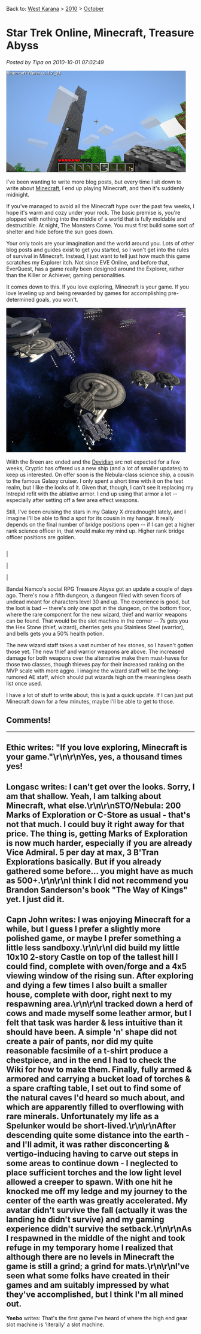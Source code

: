 Back to: [West Karana](/posts/westkarana.md) > [2010](/posts/2010/westkarana.md) > [October](./westkarana.md)
# Star Trek Online, Minecraft, Treasure Abyss

*Posted by Tipa on 2010-10-01 07:02:49*

[![](../../../uploads/2010/10/javaw-2010-09-28-21-56-46-97.jpg "Minecraft")](../../../uploads/2010/10/javaw-2010-09-28-21-56-46-97.jpg)

I've been wanting to write more blog posts, but every time I sit down to write about [Minecraft](http://www.minecraft.net/), I end up playing Minecraft, and then it's suddenly midnight.

If you've managed to avoid all the Minecraft hype over the past few weeks, I hope it's warm and cozy under your rock. The basic premise is, you're plopped with nothing into the middle of a world that is fully moldable and destructible. At night, The Monsters Come. You must first build some sort of shelter and hide before the sun goes down.

Your only tools are your imagination and the world around you. Lots of other blog posts and guides exist to get you started, so I won't get into the rules of survival in Minecraft. Instead, I just want to tell just how much this game scratches my Explorer itch. Not since EVE Online, and before that, EverQuest, has a game really been designed around the Explorer, rather than the Killer or Achiever, gaming personalities. 

It comes down to this. If you love exploring, Minecraft is your game. If you love leveling up and being rewarded by games for accomplishing pre-determined goals, you won't.

[![](../../../uploads/2010/10/GameClient-2010-09-29-21-13-23-54.jpg "Star Trek Online")](../../../uploads/2010/10/GameClient-2010-09-29-21-13-23-54.jpg)

Wiith the Breen arc ended and the [Devidian](http://memory-alpha.org/wiki/Devidian) arc not expected for a few weeks, Cryptic has offered us a new ship (and a lot of smaller updates) to keep us interested. On offer soon is the Nebula-class science ship, a cousin to the famous Galaxy cruiser. I only spent a short time with it on the test realm, but I like the looks of it. Given that, though, I can't see it replacing my Intrepid refit with the ablative armor. I end up using that armor a lot -- especially after setting off a few area effect weapons.

Still, I've been cruising the stars in my Galaxy X dreadnought lately, and I imagine I'll be able to find a spot for its cousin in my hangar. It really depends on the final number of bridge positions open -- if I can get a higher rank science officer in, that would make my mind up. Higher rank bridge officer positions are golden.



|  |  |
| --- | --- |
| 

 | 

 |



Bandai Namco's social RPG Treasure Abyss got an update a couple of days ago. There's now a fifth dungeon, a dungeon filled with seven floors of undead meant for characters level 30 and up. The experience is good, but the loot is bad -- there's only one spot in the dungeon, on the bottom floor, where the rare component for the new wizard, thief and warrior weapons can be found. That would be the slot machine in the corner -- 7s gets you the Hex Stone (thief, wizard), cherries gets you Stainless Steel (warrior), and bells gets you a 50% health potion. 

The new wizard staff takes a vast number of hex stones, so I haven't gotten those yet. The new thief and warrior weapons are above. The increased damage for both weapons over the alternative make them must-haves for those two classes, though thieves pay for their increased ranking on the MVP scale with more aggro. I imagine the wizard staff will be the long-rumored AE staff, which should put wizards high on the meaningless death list once used.

I have a lot of stuff to write about, this is just a quick update. If I can just put Minecraft down for a few minutes, maybe I'll be able to get to those.

## Comments!
---
**Ethic** writes: "If you love exploring, Minecraft is your game."\r\n\r\nYes, yes, a thousand times yes!
---
**Longasc** writes: I can't get over the looks. Sorry, I am that shallow. Yeah, I am talking about Minecraft, what else.\r\n\r\nSTO/Nebula: 200 Marks of Exploration or C-Store as usual - that's not that much. I could buy it right away for that price. The thing is, getting Marks of Exploration is now much harder, especially if you are already Vice Admiral. 5 per day at max, 3 B'Tran Explorations basically. But if you already gathered some before... you might have as much as 500+.\r\n\r\nI think I did not recommend you Brandon Sanderson's book "The Way of Kings" yet. I just did it.
---
**Capn John** writes: I was enjoying Minecraft for a while, but I guess I prefer a slightly more polished game, or maybe I prefer something a little less sandboxy.\r\n\r\nI did build my little 10x10 2-story Castle on top of the tallest hill I could find, complete with oven/forge and a 4x5 viewing window of the rising sun. After exploring and dying a few times I also built a smaller house, complete with door, right next to my respawning area.\r\n\r\nI tracked down a herd of cows and made myself some leather armor, but I felt that task was harder &amp; less intuitive than it should have been. A simple 'n' shape did not create a pair of pants, nor did my quite reasonable facsimile of a t-shirt produce a chestpiece, and in the end I had to check the Wiki for how to make them. Finally, fully armed &amp; armored and carrying a bucket load of torches &amp; a spare crafting table, I set out to find some of the natural caves I'd heard so much about, and which are apparently filled to overflowing with rare minerals. Unfortunately my life as a Spelunker would be short-lived.\r\n\r\nAfter descending quite some distance into the earth - and I'll admit, it was rather disconcerting &amp; vertigo-inducing having to carve out steps in some areas to continue down - I neglected to place sufficient torches and the low light level allowed a creeper to spawn. With one hit he knocked me off my ledge and my journey to the center of the earth was greatly accelerated. My avatar didn't survive the fall (actually it was the landing he didn't survive) and my gaming experience didn't survive the setback.\r\n\r\nAs I respawned in the middle of the night and took refuge in my temporary home I realized that although there are no levels in Minecraft the game is still a grind; a grind for mats.\r\n\r\nI've seen what some folks have created in their games and am suitably impressed by what they've accomplished, but I think I'm all mined out.
---
**Yeebo** writes: That's the first game I've heard of where the high end gear slot machine is 'literally' a slot machine.
